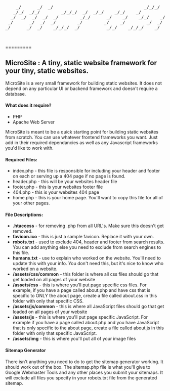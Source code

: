 <pre>
                                                                                   
    _/      _/  _/                                  _/_/_/  _/    _/               
   _/_/  _/_/        _/_/_/  _/  _/_/    _/_/    _/            _/_/_/_/    _/_/    
  _/  _/  _/  _/  _/        _/_/      _/    _/    _/_/    _/    _/      _/_/_/_/   
 _/      _/  _/  _/        _/        _/    _/        _/  _/    _/      _/          
_/      _/  _/    _/_/_/  _/          _/_/    _/_/_/    _/      _/_/    _/_/_/     
                                                                                   
                                                                                                                   
</pre>
=========

<h2>MicroSite : A tiny, static website framework for your tiny, static websites.</h2>

MicroSite is a very small framework for building static websites.  It does not depend on any particular UI or backend framework and doesn't require a database.

<h4>What does it require?</h4>
<ul>
  <li>PHP</li>
  <li>Apache Web Server</li>
</ul>

MicroSite is meant to be a quick starting point for building static websites from scratch.  You can use whatever frontend frameworks you want. Just add in their required dependancies as well as any Javascript frameworks you'd like to work with.

<h4>Required Files:</h4>

<ul>
  <li>index.php - this file is responsible for including your header and footer on each or serving up a 404 page if no page is found.</li>
  <li>header.php - this will be your websites header file</li>
  <li>footer.php - this is your websites footer file</li>
  <li>404.php - this is your websites 404 page</li>
  <li>home.php - this is your home page.  You'll want to copy this file for all of your other pages.</li>
</ul>

<h4>File Descriptions:</h4>

<ul>
  <li><strong>.htaccess</strong> - for removing .php from all URL's.  Make sure this doesn't get removed.</li>
  <li><strong>favicon.ico</strong> - this is just a sample favicon.  Replace it with your own.</li>
  <li><strong>robots.txt</strong> - used to exclude 404, header and footer from search results.  You can add anything else you need to exclude from search engines to this file.</li>
  <li><strong>humans.txt</strong> - use to explain who worked on the website.  You'll need to update this with your info.  You don't need this, but it's nice to know who worked on a website.</li>
  <li><strong>/assets/css/common</strong> - this folder is where all css files should go that get loaded on all pages of your website</li>
  <li><strong>/assets/css</strong> - this is where you'll put page specific css files.  For example, if you have a page called about.php and have css that is specific to ONLY the about page, create a file called about.css in this folder with only that specific CSS.</li>
  <li><strong>/assets/js/common</strong> - this is where all JavaScript files should go that get loaded on all pages of your website</li>
  <li><strong>/assets/js</strong> - this is where you'll put page specific JavaScript.  For example if you have a page called about.php and you have JavaScript that is only specific to the about page, create a file called about.js in this folder with only that specific JavaScript.</li>
  <li><strong>/assets/img</strong> - this is where you'll put all of your image files</li>
</ul>

<h4>Sitemap Generator</h4>

There isn't anything you need to do to get the sitemap generator working.  It should work out of the box.  The sitemap.php file is what you'll give to Google Webmaster Tools and any other places you submit your sitemaps.  It will exclude all files you specify in your robots.txt file from the generated sitemap.

